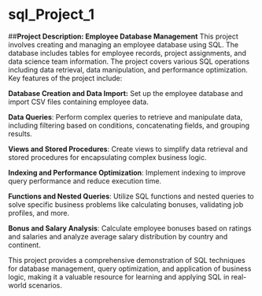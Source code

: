 # sql_Project_1

##**Project Description: Employee Database Management**
This project involves creating and managing an employee database using SQL. The database includes tables for employee records, project assignments, and data science team information. The project covers various SQL operations including data retrieval, data manipulation, and performance optimization. Key features of the project include:

**Database Creation and Data Import:** Set up the employee database and import CSV files containing employee data.

**Data Queries**: Perform complex queries to retrieve and manipulate data, including filtering based on conditions, concatenating fields, and grouping results.

**Views and Stored Procedures**: Create views to simplify data retrieval and stored procedures for encapsulating complex business logic.

**Indexing and Performance Optimization**: Implement indexing to improve query performance and reduce execution time.

**Functions and Nested Queries**: Utilize SQL functions and nested queries to solve specific business problems like calculating bonuses, validating job profiles, and more.

**Bonus and Salary Analysis**: Calculate employee bonuses based on ratings and salaries and analyze average salary distribution by country and continent.

This project provides a comprehensive demonstration of SQL techniques for database management, query optimization, and application of business logic, making it a valuable resource for learning and applying SQL in real-world scenarios.